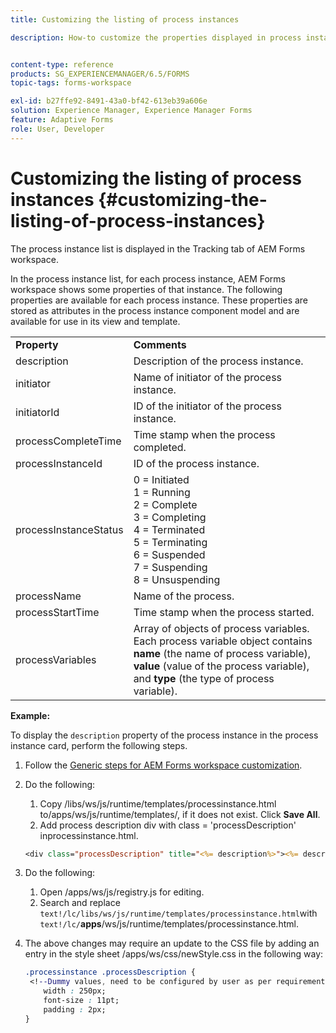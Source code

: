 ```yaml
---
title: Customizing the listing of process instances

description: How-to customize the properties displayed in process instance in AEM Forms workspace.


content-type: reference
products: SG_EXPERIENCEMANAGER/6.5/FORMS
topic-tags: forms-workspace

exl-id: b27ffe92-8491-43a0-bf42-613eb39a606e
solution: Experience Manager, Experience Manager Forms
feature: Adaptive Forms
role: User, Developer
---
```

# Customizing the listing of process instances {#customizing-the-listing-of-process-instances}

The process instance list is displayed in the Tracking tab of AEM Forms workspace.

In the process instance list, for each process instance, AEM Forms workspace shows some properties of that instance. The following properties are available for each process instance. These properties are stored as attributes in the process instance component model and are available for use in its view and template.

<table>
 <tbody>
  <tr>
   <td><strong>Property</strong></td>
   <td><strong>Comments</strong></td>
  </tr>
  <tr>
   <td>description</td>
   <td>Description of the process instance.</td>
  </tr>
  <tr>
   <td>initiator</td>
   <td>Name of initiator of the process instance.</td>
  </tr>
  <tr>
   <td>initiatorId</td>
   <td>ID of the initiator of the process instance.</td>
  </tr>
  <tr>
   <td>processCompleteTime</td>
   <td>Time stamp when the process completed.</td>
  </tr>
  <tr>
   <td>processInstanceId</td>
   <td>ID of the process instance.</td>
  </tr>
  <tr>
   <td>processInstanceStatus</td>
   <td>0 = Initiated<br /> 1 = Running<br /> 2 = Complete<br /> 3 = Completing<br /> 4 = Terminated<br /> 5 = Terminating<br /> 6 = Suspended<br /> 7 = Suspending<br /> 8 = Unsuspending</td>
  </tr>
  <tr>
   <td>processName</td>
   <td>Name of the process.</td>
  </tr>
  <tr>
   <td>processStartTime</td>
   <td>Time stamp when the process started.</td>
  </tr>
  <tr>
   <td>processVariables</td>
   <td>Array of objects of process variables. Each process variable object contains <strong>name</strong> (the name of process variable), <strong>value</strong> (value of the process variable), and<strong> type</strong> (the type of process variable).</td>
  </tr>
 </tbody>
</table>

**Example:**

To display the `description` property of the process instance in the process instance card, perform the following steps.

1. Follow the [Generic steps for AEM Forms workspace customization](/help/forms/using/generic-steps-html-workspace-customization.md).
1. Do the following:

    1. Copy /libs/ws/js/runtime/templates/processinstance.html to/apps/ws/js/runtime/templates/, if it does not exist. Click **Save All**.
    1. Add process description div with class = 'processDescription' inprocessinstance.html.

   ```jsp
   <div class="processDescription" title="<%= description%>"><%= description%></div>
   ```

1. Do the following:

    1. Open /apps/ws/js/registry.js for editing.
    1. Search and replace `text!/lc/libs/ws/js/runtime/templates/processinstance.html`with `text!/lc/`**apps**/ws/js/runtime/templates/processinstance.html.

1. The above changes may require an update to the CSS file by adding an entry in the style sheet /apps/ws/css/newStyle.css in the following way:

   ```css
   .processinstance .processDescription {
    <!--Dummy values, need to be configured by user as per requirement and user can add or delete any property depending upon requirement-->
       width : 250px;
       font-size : 11pt;
       padding : 2px;
   }
   ```
